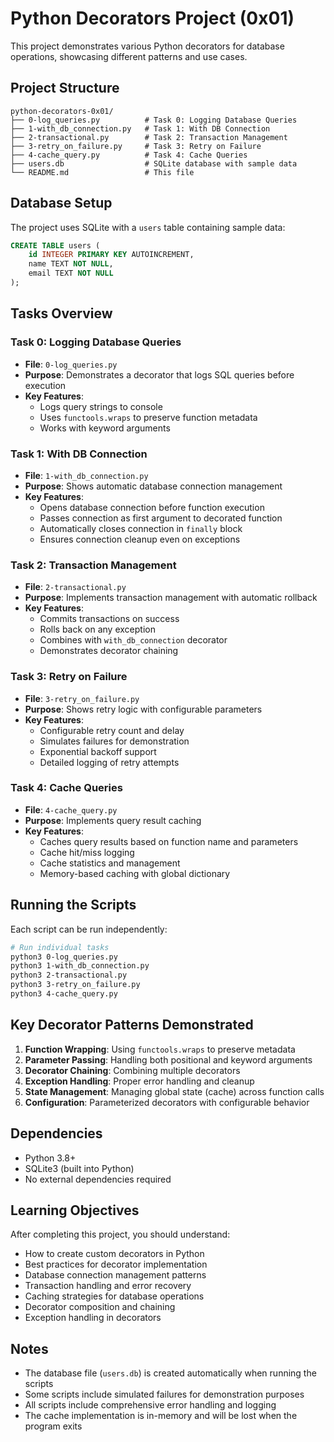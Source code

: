 # Python Decorators Project (0x01)

This project demonstrates various Python decorators for database operations, showcasing different patterns and use cases.

## Project Structure

```
python-decorators-0x01/
├── 0-log_queries.py          # Task 0: Logging Database Queries
├── 1-with_db_connection.py   # Task 1: With DB Connection
├── 2-transactional.py        # Task 2: Transaction Management
├── 3-retry_on_failure.py     # Task 3: Retry on Failure
├── 4-cache_query.py          # Task 4: Cache Queries
├── users.db                  # SQLite database with sample data
└── README.md                 # This file
```

## Database Setup

The project uses SQLite with a `users` table containing sample data:

```sql
CREATE TABLE users (
    id INTEGER PRIMARY KEY AUTOINCREMENT,
    name TEXT NOT NULL,
    email TEXT NOT NULL
);
```

## Tasks Overview

### Task 0: Logging Database Queries
- **File**: `0-log_queries.py`
- **Purpose**: Demonstrates a decorator that logs SQL queries before execution
- **Key Features**:
  - Logs query strings to console
  - Uses `functools.wraps` to preserve function metadata
  - Works with keyword arguments

### Task 1: With DB Connection
- **File**: `1-with_db_connection.py`
- **Purpose**: Shows automatic database connection management
- **Key Features**:
  - Opens database connection before function execution
  - Passes connection as first argument to decorated function
  - Automatically closes connection in `finally` block
  - Ensures connection cleanup even on exceptions

### Task 2: Transaction Management
- **File**: `2-transactional.py`
- **Purpose**: Implements transaction management with automatic rollback
- **Key Features**:
  - Commits transactions on success
  - Rolls back on any exception
  - Combines with `with_db_connection` decorator
  - Demonstrates decorator chaining

### Task 3: Retry on Failure
- **File**: `3-retry_on_failure.py`
- **Purpose**: Shows retry logic with configurable parameters
- **Key Features**:
  - Configurable retry count and delay
  - Simulates failures for demonstration
  - Exponential backoff support
  - Detailed logging of retry attempts

### Task 4: Cache Queries
- **File**: `4-cache_query.py`
- **Purpose**: Implements query result caching
- **Key Features**:
  - Caches query results based on function name and parameters
  - Cache hit/miss logging
  - Cache statistics and management
  - Memory-based caching with global dictionary

## Running the Scripts

Each script can be run independently:

```bash
# Run individual tasks
python3 0-log_queries.py
python3 1-with_db_connection.py
python3 2-transactional.py
python3 3-retry_on_failure.py
python3 4-cache_query.py
```

## Key Decorator Patterns Demonstrated

1. **Function Wrapping**: Using `functools.wraps` to preserve metadata
2. **Parameter Passing**: Handling both positional and keyword arguments
3. **Decorator Chaining**: Combining multiple decorators
4. **Exception Handling**: Proper error handling and cleanup
5. **State Management**: Managing global state (cache) across function calls
6. **Configuration**: Parameterized decorators with configurable behavior

## Dependencies

- Python 3.8+
- SQLite3 (built into Python)
- No external dependencies required

## Learning Objectives

After completing this project, you should understand:

- How to create custom decorators in Python
- Best practices for decorator implementation
- Database connection management patterns
- Transaction handling and error recovery
- Caching strategies for database operations
- Decorator composition and chaining
- Exception handling in decorators

## Notes

- The database file (`users.db`) is created automatically when running the scripts
- Some scripts include simulated failures for demonstration purposes
- All scripts include comprehensive error handling and logging
- The cache implementation is in-memory and will be lost when the program exits
